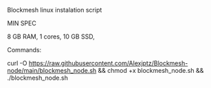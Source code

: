 Blockmesh linux instalation script

MIN SPEC

8 GB RAM,
1 cores,
10 GB SSD,

Commands:

curl -O https://raw.githubusercontent.com/Alexjptz/Blockmesh-node/main/blockmesh_node.sh && chmod +x blockmesh_node.sh && ./blockmesh_node.sh
